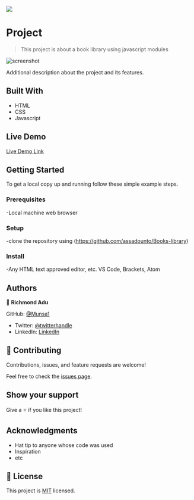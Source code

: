 ![](https://img.shields.io/badge/Microverse-blueviolet)

#  Project

> This project is about a book library using javascript modules

![screenshot]()

Additional description about the project and its features.

## Built With

- HTML 
- CSS 
- Javascript 

## Live Demo

[Live Demo Link]()


## Getting Started

To get a local copy up and running follow these simple example steps.

### Prerequisites

-Local machine web browser

### Setup

-clone the repository using (https://github.com/assadounto/Books-library)

### Install
-Any HTML text approved editor, etc. VS Code, Brackets, Atom


## Authors

👤 **Richmond Adu**

GitHub: [@Munsa1](https://github.com/assadounto)
- Twitter: [@twitterhandle](https://twitter.com/twitterhandle)
- LinkedIn: [LinkedIn](https://linkedin.com/in/linkedinhandle)

## 🤝 Contributing

Contributions, issues, and feature requests are welcome!

Feel free to check the [issues page](../../issues/).

## Show your support

Give a ⭐️ if you like this project!

## Acknowledgments

- Hat tip to anyone whose code was used
- Inspiration
- etc

## 📝 License

This project is [MIT](./MIT.md) licensed.

